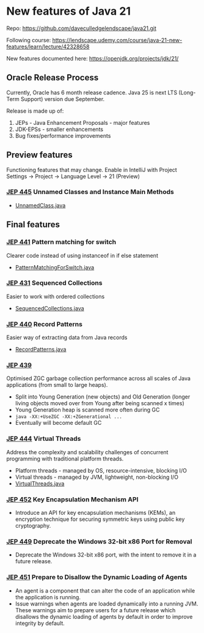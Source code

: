 # New features of Java 21  

Repo: https://github.com/daveculledgelendscape/java21.git

Following course: https://lendscape.udemy.com/course/java-21-new-features/learn/lecture/42328658

New features documented here: https://openjdk.org/projects/jdk/21/

## Oracle Release Process
Currently, Oracle has 6 month release cadence. Java 25 is next LTS (Long-Term Support) version due September.

Release is made up of:
1. JEPs - Java Enhancement Proposals - major features
2. JDK-EPSs - smaller enhancements
3. Bug fixes/performance improvements

## Preview features
Functioning features that may change.
Enable in IntelliJ with Project Settings -> Project -> Language Level -> 21 (Preview)

### [JEP 445](https://openjdk.org/jeps/445) Unnamed Classes and Instance Main Methods
- [UnnamedClass.java](src/preview/UnnamedClass.java)

## Final features

### [JEP 441](https://openjdk.org/jeps/441) Pattern matching for switch
Clearer code instead of using instanceof in if else statement
- [PatternMatchingForSwitch.java](src/finalfeature/PatternMatchingForSwitch.java)

### [JEP 431](https://openjdk.org/jeps/431) Sequenced Collections
Easier to work with ordered collections
- [SequencedCollections.java](src/finalfeature/SequencedCollections.java)

### [JEP 440](https://openjdk.org/jeps/440) Record Patterns
Easier way of extracting data from Java records
- [RecordPatterns.java](src/finalfeature/RecordPatterns.java)

### [JEP 439](https://openjdk.org/jeps/439)
Optimised ZGC garbage collection performance across all scales of Java applications (from small to large heaps).
- Split into Young Generation (new objects) and Old Generation (longer living objects moved over from Young after being scanned x times)
- Young Generation heap is scanned more often during GC
- ``` java -XX:+UseZGC -XX:+ZGenerational ... ```
- Eventually will become default GC

### [JEP 444](https://openjdk.org/jeps/444) Virtual Threads
Address the complexity and scalability challenges of concurrent programming with traditional platform threads.
- Platform threads - managed by OS, resource-intensive, blocking I/O
- Virtual threads - managed by JVM, lightweight, non-blocking I/O
- [VirtualThreads.java](src/finalfeature/VirtualThreads.java)

### [JEP 452](https://openjdk.org/jeps/452) Key Encapsulation Mechanism API
- Introduce an API for key encapsulation mechanisms (KEMs), an encryption technique for securing symmetric keys using public key cryptography.
 
### [JEP 449](https://openjdk.org/jeps/449) Deprecate the Windows 32-bit x86 Port for Removal
- Deprecate the Windows 32-bit x86 port, with the intent to remove it in a future release.

### [JEP 451](https://openjdk.org/jeps/451) Prepare to Disallow the Dynamic Loading of Agents
- An agent is a component that can alter the code of an application while the application is running.
- Issue warnings when agents are loaded dynamically into a running JVM. These warnings aim to prepare users for a future release which disallows the dynamic loading of agents by default in order to improve integrity by default. 





	
	
	
 
	

